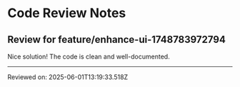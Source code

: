# Code Review Notes

## Review for feature/enhance-ui-1748783972794

Nice solution! The code is clean and well-documented.

---
Reviewed on: 2025-06-01T13:19:33.518Z